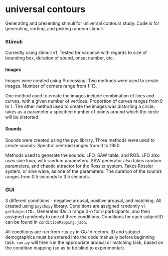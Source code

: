 # universal contours
Generating and presenting stimuli for universal contours study. Code is for generating, sorting, and picking random stimuli.

### Stimuli
Currently using stimuli v1. Tested for variance with regards to size of bounding box, duration of sound, onset number, etc.

#### Images

Images were created using Processing. Two methods were used to create images. Number of corners range from 1-13.

One method used to create the images include combination of lines and curves, with a given number of vertices. Proportion of curves ranges from 0 to 1. The other method used to create the images was distorting a circle; takes as a parameter a specified number of points around which the circle will be distorted.

#### Sounds

Sounds were created using the pyo library. Three methods were used to create sounds. Spectral centroid ranges from 0 to 1950

Methods used to generate the sounds: LFO, SAW table, and ROS. LFO also uses sine loop, with random parameters. SAW generator also takes random parameters, and chaotic attractor for the Rossler system. Takes Rossler system, or sine wave, as one of the paramaters. The duration of the sounds ranges from 0.5 seconds to 3.5 seconds.

### GUI

3 different conditions - negative arousal, positive arousal, and matching. All created using `psychopy` library. Conditions are assigned randomly vi `getSubjectIDs`. Generates IDs in range 0-n for $n$ participants, and then assigned randomly to one of three conditions. Conditions for each subjectID can be found in `conditionMapping.json`.

All conditions are run from `run.py` in *GUI* directory. ID and subject demographics must be entered into the code manually before beginning task. `run.py` will then run the appropriate arousal or matching task, based on the condition mapping (so as to be blind to experimenter).
  
